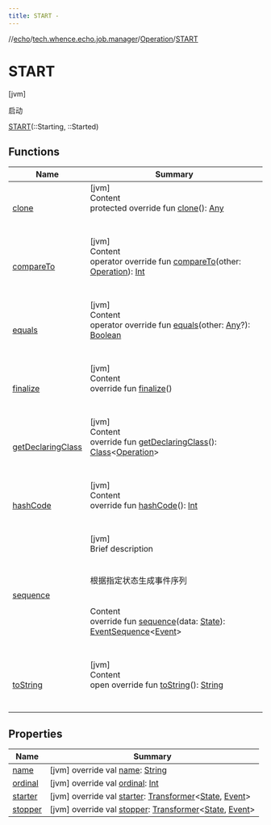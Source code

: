 ```yaml
---
title: START -
---
```

//[echo](../../../index.md)/[tech.whence.echo.job.manager](../../index.md)/[Operation](../index.md)/[START](index.md)



# START  
 [jvm] 

启动

[START](index.md)(::Starting, ::Started)  
  
   


## Functions  
  
|  Name|  Summary| 
|---|---|
| [clone](../../../tech.whence.echo.webclient.response/-response-mocker/-purpose/-p-a-r-s-e-d/index.md#kotlin/Enum/clone/#/PointingToDeclaration/)| [jvm]  <br>Content  <br>protected override fun [clone](../../../tech.whence.echo.webclient.response/-response-mocker/-purpose/-p-a-r-s-e-d/index.md#kotlin/Enum/clone/#/PointingToDeclaration/)(): [Any](https://kotlinlang.org/api/latest/jvm/stdlib/kotlin/-any/index.html)  <br><br><br>
| [compareTo](../-r-e-s-u-m-e/index.md#kotlin/Enum/compareTo/#tech.whence.echo.job.manager.Operation/PointingToDeclaration/)| [jvm]  <br>Content  <br>operator override fun [compareTo](../-r-e-s-u-m-e/index.md#kotlin/Enum/compareTo/#tech.whence.echo.job.manager.Operation/PointingToDeclaration/)(other: [Operation](../index.md)): [Int](https://kotlinlang.org/api/latest/jvm/stdlib/kotlin/-int/index.html)  <br><br><br>
| [equals](../../../tech.whence.echo.webclient.response/-response-mocker/-purpose/-p-a-r-s-e-d/index.md#kotlin/Enum/equals/#kotlin.Any?/PointingToDeclaration/)| [jvm]  <br>Content  <br>operator override fun [equals](../../../tech.whence.echo.webclient.response/-response-mocker/-purpose/-p-a-r-s-e-d/index.md#kotlin/Enum/equals/#kotlin.Any?/PointingToDeclaration/)(other: [Any](https://kotlinlang.org/api/latest/jvm/stdlib/kotlin/-any/index.html)?): [Boolean](https://kotlinlang.org/api/latest/jvm/stdlib/kotlin/-boolean/index.html)  <br><br><br>
| [finalize](../../../tech.whence.echo.webclient.response/-response-mocker/-purpose/-p-a-r-s-e-d/index.md#kotlin/Enum/finalize/#/PointingToDeclaration/)| [jvm]  <br>Content  <br>override fun [finalize](../../../tech.whence.echo.webclient.response/-response-mocker/-purpose/-p-a-r-s-e-d/index.md#kotlin/Enum/finalize/#/PointingToDeclaration/)()  <br><br><br>
| [getDeclaringClass](../../../tech.whence.echo.webclient.response/-response-mocker/-purpose/-p-a-r-s-e-d/index.md#kotlin/Enum/getDeclaringClass/#/PointingToDeclaration/)| [jvm]  <br>Content  <br>override fun [getDeclaringClass](../../../tech.whence.echo.webclient.response/-response-mocker/-purpose/-p-a-r-s-e-d/index.md#kotlin/Enum/getDeclaringClass/#/PointingToDeclaration/)(): [Class](https://docs.oracle.com/javase/8/docs/api/java/lang/Class.html)<[Operation](../index.md)>  <br><br><br>
| [hashCode](../../../tech.whence.echo.webclient.response/-response-mocker/-purpose/-p-a-r-s-e-d/index.md#kotlin/Enum/hashCode/#/PointingToDeclaration/)| [jvm]  <br>Content  <br>override fun [hashCode](../../../tech.whence.echo.webclient.response/-response-mocker/-purpose/-p-a-r-s-e-d/index.md#kotlin/Enum/hashCode/#/PointingToDeclaration/)(): [Int](https://kotlinlang.org/api/latest/jvm/stdlib/kotlin/-int/index.html)  <br><br><br>
| [sequence](../sequence.md)| [jvm]  <br>Brief description  <br><br><br>根据指定状态生成事件序列<br><br>  <br>Content  <br>override fun [sequence](../sequence.md)(data: [State](../../../tech.whence.echo.job.manager.state/-state/index.md)): [EventSequence](../../../tech.whence.echo.event/-event-sequence/index.md)<[Event](../../-event/index.md)>  <br><br><br>
| [toString](../../../tech.whence.echo.webclient.response/-response-mocker/-purpose/-p-a-r-s-e-d/index.md#kotlin/Enum/toString/#/PointingToDeclaration/)| [jvm]  <br>Content  <br>open override fun [toString](../../../tech.whence.echo.webclient.response/-response-mocker/-purpose/-p-a-r-s-e-d/index.md#kotlin/Enum/toString/#/PointingToDeclaration/)(): [String](https://kotlinlang.org/api/latest/jvm/stdlib/kotlin/-string/index.html)  <br><br><br>


## Properties  
  
|  Name|  Summary| 
|---|---|
| [name](index.md#tech.whence.echo.job.manager/Operation.START/name/#/PointingToDeclaration/)|  [jvm] override val [name](index.md#tech.whence.echo.job.manager/Operation.START/name/#/PointingToDeclaration/): [String](https://kotlinlang.org/api/latest/jvm/stdlib/kotlin/-string/index.html)   <br>
| [ordinal](index.md#tech.whence.echo.job.manager/Operation.START/ordinal/#/PointingToDeclaration/)|  [jvm] override val [ordinal](index.md#tech.whence.echo.job.manager/Operation.START/ordinal/#/PointingToDeclaration/): [Int](https://kotlinlang.org/api/latest/jvm/stdlib/kotlin/-int/index.html)   <br>
| [starter](index.md#tech.whence.echo.job.manager/Operation.START/starter/#/PointingToDeclaration/)|  [jvm] override val [starter](index.md#tech.whence.echo.job.manager/Operation.START/starter/#/PointingToDeclaration/): [Transformer](../../../tech.whence.echo.function/-transformer/index.md)<[State](../../../tech.whence.echo.job.manager.state/-state/index.md), [Event](../../-event/index.md)>   <br>
| [stopper](index.md#tech.whence.echo.job.manager/Operation.START/stopper/#/PointingToDeclaration/)|  [jvm] override val [stopper](index.md#tech.whence.echo.job.manager/Operation.START/stopper/#/PointingToDeclaration/): [Transformer](../../../tech.whence.echo.function/-transformer/index.md)<[State](../../../tech.whence.echo.job.manager.state/-state/index.md), [Event](../../-event/index.md)>   <br>

